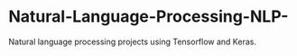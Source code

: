 # Natural-Language-Processing-NLP-
Natural language processing projects using Tensorflow and Keras.
